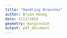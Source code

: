 ```yaml
---
title: "Handling Branches"
author: Bryan Hoang
date: 3/13/2024
geometry: margin=2cm
output: pdf_document
---
```

<!-- pandoc example.md -o example.pdf -->

## 